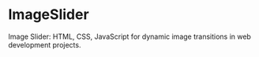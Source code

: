 # ImageSlider
Image Slider: HTML, CSS, JavaScript for dynamic image transitions in web development projects.
